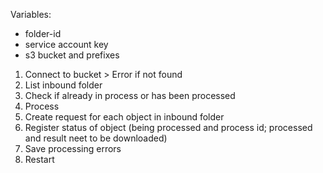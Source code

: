 Variables: 
- folder-id
- service account key
- s3 bucket and prefixes

1) Connect to bucket > Error if not found
2) List inbound folder
3) Check if already in process or has been processed
4) Process
5) Create request for each object in inbound folder
6) Register status of object (being processed and process id; processed and result neet to be downloaded)
7) Save processing errors
8) Restart